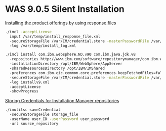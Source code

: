 # WAS 9.0.5 Silent Installation

[Installing the product offerings by using response files](https://www.ibm.com/docs/en/was-nd/9.0.5?topic=offerings-installing-product-by-using-response-files)

```bash
./imcl -acceptLicense 
  input /var/temp/install_response_file.xml 
  -secureStorageFile /var/IM/credential.store -masterPasswordFile /var/IM/master_password.txt
  -log /var/temp/install_log.xml 
```

```bash
./imcl install com.ibm.websphere.ND.v90 com.ibm.java.jdk.v8
  -repositories http://www.ibm.com/software/repositorymanager/com.ibm.websphere.ND.v90 
  -installationDirectory /opt/IBM/WebSphere/AppServer
  -sharedResourcesDirectory /opt/IBM/IMShared
  -preferences com.ibm.cic.common.core.preferences.keepFetchedFiles=false,com.ibm.cic.common.core.preferences.preserveDownloadedArtifacts=false
  -secureStorageFile /var/IM/credential.store -masterPasswordFile /var/IM/master_password.txt
  -log installv9.xml
  -acceptLicense
  -showProgress
```

[Storing Credentials for Installation Manager repositories](https://www.ibm.com/docs/en/installation-manager/1.8.5?topic=mode-storing-credentials)

```bash
./imutilsc saveCredential 
  -secureStorageFile storage_file
  -userName user_ID -userPassword user_password
  -url source_repository 
```
